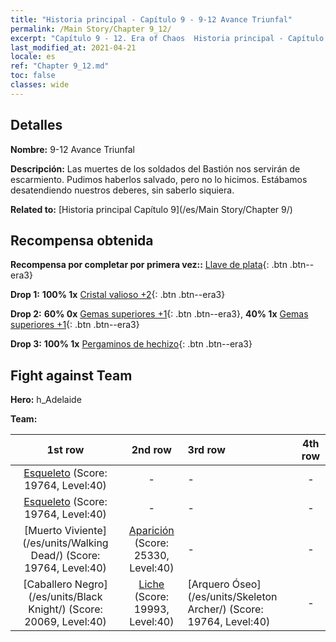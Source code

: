 ```yaml
---
title: "Historia principal - Capítulo 9 - 9-12 Avance Triunfal"
permalink: /Main Story/Chapter 9_12/
excerpt: "Capítulo 9 - 12. Era of Chaos  Historia principal - Capítulo 9_12. 9-12 Avance Triunfal"
last_modified_at: 2021-04-21
locale: es
ref: "Chapter 9_12.md"
toc: false
classes: wide
---
```


## Detalles

 **Nombre:** 9-12 Avance Triunfal

 **Descripción:** Las muertes de los soldados del Bastión nos servirán de escarmiento. Pudimos haberlos salvado, pero no lo hicimos. Estábamos desatendiendo nuestros deberes, sin saberlo siquiera.

 **Related to:** [Historia principal Capítulo 9](/es/Main Story/Chapter 9/)

## Recompensa obtenida

 **Recompensa por completar por primera vez::** [Llave de plata](/es/Items/con_693/){: .btn .btn--era3}

 **Drop 1:** **100% 1x** [Cristal valioso +2](/es/Items/mat_31/){: .btn .btn--era3}

 **Drop 2:** **60% 0x** [Gemas superiores +1](/es/Items/mat_23/){: .btn .btn--era3}, **40% 1x** [Gemas superiores +1](/es/Items/mat_23/){: .btn .btn--era3}

 **Drop 3:** **100% 1x** [Pergaminos de hechizo](/es/Items/con_694/){: .btn .btn--era3}


## Fight against Team
 **Hero:** h_Adelaide

 **Team:**


  | 1st row | 2nd row | 3rd row | 4th row |
  |:----:|:----:|:----|:----:|
  | [Esqueleto](/es/units/Skeleton/) (Score: 19764, Level:40)  | - | - | - |
  | [Esqueleto](/es/units/Skeleton/) (Score: 19764, Level:40)  | - | - | - |
  | [Muerto Viviente](/es/units/Walking Dead/) (Score: 19764, Level:40)  | [Aparición](/es/units/Wight/) (Score: 25330, Level:40)  | - | - |
  | [Caballero Negro](/es/units/Black Knight/) (Score: 20069, Level:40)  | [Liche](/es/units/Lich/) (Score: 19993, Level:40)  | [Arquero Óseo](/es/units/Skeleton Archer/) (Score: 19764, Level:40)  | - |


